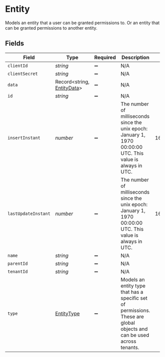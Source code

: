 # Entity

Models an entity that a user can be granted permissions to. Or an entity that can be granted permissions to another entity.


## Fields

| Field                                                                                                                  | Type                                                                                                                   | Required                                                                                                               | Description                                                                                                            | Example                                                                                                                |
| ---------------------------------------------------------------------------------------------------------------------- | ---------------------------------------------------------------------------------------------------------------------- | ---------------------------------------------------------------------------------------------------------------------- | ---------------------------------------------------------------------------------------------------------------------- | ---------------------------------------------------------------------------------------------------------------------- |
| `clientId`                                                                                                             | *string*                                                                                                               | :heavy_minus_sign:                                                                                                     | N/A                                                                                                                    |                                                                                                                        |
| `clientSecret`                                                                                                         | *string*                                                                                                               | :heavy_minus_sign:                                                                                                     | N/A                                                                                                                    |                                                                                                                        |
| `data`                                                                                                                 | Record<string, [EntityData](../../models/shared/entitydata.md)>                                                        | :heavy_minus_sign:                                                                                                     | N/A                                                                                                                    |                                                                                                                        |
| `id`                                                                                                                   | *string*                                                                                                               | :heavy_minus_sign:                                                                                                     | N/A                                                                                                                    |                                                                                                                        |
| `insertInstant`                                                                                                        | *number*                                                                                                               | :heavy_minus_sign:                                                                                                     | The number of milliseconds since the unix epoch: January 1, 1970 00:00:00 UTC. This value is always in UTC.            | 1659380719000                                                                                                          |
| `lastUpdateInstant`                                                                                                    | *number*                                                                                                               | :heavy_minus_sign:                                                                                                     | The number of milliseconds since the unix epoch: January 1, 1970 00:00:00 UTC. This value is always in UTC.            | 1659380719000                                                                                                          |
| `name`                                                                                                                 | *string*                                                                                                               | :heavy_minus_sign:                                                                                                     | N/A                                                                                                                    |                                                                                                                        |
| `parentId`                                                                                                             | *string*                                                                                                               | :heavy_minus_sign:                                                                                                     | N/A                                                                                                                    |                                                                                                                        |
| `tenantId`                                                                                                             | *string*                                                                                                               | :heavy_minus_sign:                                                                                                     | N/A                                                                                                                    |                                                                                                                        |
| `type`                                                                                                                 | [EntityType](../../models/shared/entitytype.md)                                                                        | :heavy_minus_sign:                                                                                                     | Models an entity type that has a specific set of permissions. These are global objects and can be used across tenants. |                                                                                                                        |